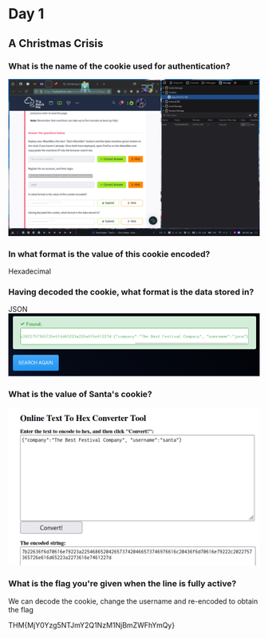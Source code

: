 # Day 1

## A Christmas Crisis

### What is the name of the cookie used for authentication?

![first](./11.png)

### In what format is the value of this cookie encoded?

Hexadecimal

### Having decoded the cookie, what format is the data stored in?

JSON
![JSON](./22.png)

### What is the value of Santa's cookie?

![SANTA](./33.png)

### What is the flag you're given when the line is fully active?

We can decode the cookie, change the username and re-encoded to obtain the flag

THM{MjY0Yzg5NTJmY2Q1NzM1NjBmZWFhYmQy}
